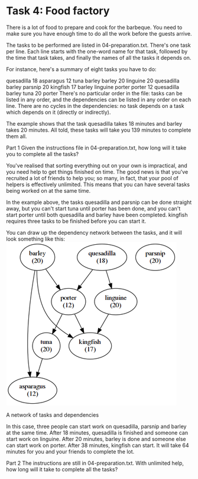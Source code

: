 # Task 4: Food factory

There is a lot of food to prepare and cook for the barbeque. You need to make sure you have enough time to do all the work before the guests arrive.

The tasks to be performed are listed in 04-preparation.txt. There's one task per line. Each line starts with the one-word name for that task, followed by the time that task takes, and finally the names of all the tasks it depends on.

For instance, here's a summary of eight tasks you have to do:

quesadilla 18
asparagus 12 tuna barley
barley 20
linguine 20 quesadilla barley
parsnip 20
kingfish 17 barley linguine porter
porter 12 quesadilla barley
tuna 20 porter
There's no particular order in the file: tasks can be listed in any order, and the dependencies can be listed in any order on each line. There are no cycles in the dependencies: no task depends on a task which depends on it (directly or indirectly).

The example shows that the task quesadilla takes 18 minutes and barley takes 20 minutes. All told, these tasks will take you 139 minutes to complete them all.

Part 1
Given the instructions file in 04-preparation.txt, how long will it take you to complete all the tasks?


You've realised that sorting everything out on your own is impractical, and you need help to get things finished on time. The good news is that you've recruited a lot of friends to help you; so many, in fact, that your pool of helpers is effectively unlimited. This means that you can have several tasks being worked on at the same time.

In the example above, the tasks quesadilla and parsnip can be done straight away, but you can't start tuna until porter has been done, and you can't start porter until both quesadilla and barley have been completed. kingfish requires three tasks to be finished before you can start it.

You can draw up the dependency network between the tasks, and it will look something like this:
![alt text](https://github.com/voyteca/summer-of-code/raw/master/2018/Task4-Food_factory/task4-sample.png)


A network of tasks and dependencies

In this case, three people can start work on quesadilla, parsnip and barley at the same time. After 18 minutes, quesadilla is finished and someone can start work on linguine. After 20 minutes, barley is done and someone else can start work on porter. After 38 minutes, kingfish can start. It will take 64 minutes for you and your friends to complete the lot. 

Part 2
The instructions are still in 04-preparation.txt. With unlimited help, how long will it take to complete all the tasks?
